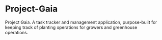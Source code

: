 # Project-Gaia
Project Gaia. A task tracker and management application, purpose-built for keeping track of planting operations for growers and greenhouse operations.

